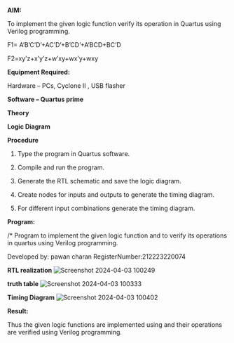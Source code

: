 **AIM:**

To implement the given logic function verify its operation in Quartus using Verilog programming.

F1= A’B’C’D’+AC’D’+B’CD’+A’BCD+BC’D 

F2=xy’z+x’y’z+w’xy+wx’y+wxy

**Equipment Required:**

Hardware – PCs, Cyclone II , USB flasher

**Software – Quartus prime**

**Theory**

**Logic Diagram**

**Procedure**

1.	Type the program in Quartus software.

2.	Compile and run the program.

3.	Generate the RTL schematic and save the logic diagram.

4.	Create nodes for inputs and outputs to generate the timing diagram.

5.	For different input combinations generate the timing diagram.


**Program:**

/* Program to implement the given logic function and to verify its operations in quartus using Verilog programming. 

Developed by: pawan charan
RegisterNumber:212223220074


**RTL realization**
![Screenshot 2024-04-03 100249](https://github.com/pawan2006-png/BOOLEAN_FUNCTION_MINIMIZATION/assets/150067867/87b0c822-7004-4fc4-a450-a12363e36a35)

**truth table**
![Screenshot 2024-04-03 100333](https://github.com/pawan2006-png/BOOLEAN_FUNCTION_MINIMIZATION/assets/150067867/325dcabf-9a18-4f5f-963e-d564b7569537)

**Timing Diagram**
![Screenshot 2024-04-03 100402](https://github.com/pawan2006-png/BOOLEAN_FUNCTION_MINIMIZATION/assets/150067867/985f2c9d-a8e0-4774-a8c6-b125f2d9dc9f)


**Result:**

Thus the given logic functions are implemented using and their operations are verified using Verilog programming.

